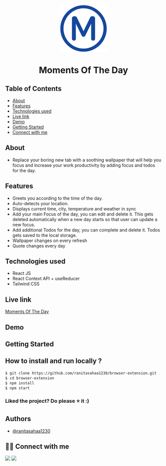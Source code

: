 <div align="center">

<img alt="browser logo" src="public/favicon.png" width="150px" height="150px" />

# Moments Of The Day

</div>

## Table of Contents

- [About](#about)
- [Features](#features)
- [Technologies used](#-technologies-used)
- [Live link](#live-link)
- [Demo](#demo)
- [Getting Started](#getting-started)
- [Connect with me](#-connect-with-me)

## About 

- Replace your boring new tab with a soothing wallpaper that will help you focus and increase your work productivity by adding focus and todos for the day.

## Features 

- Greets you according to the time of the day.
- Auto-detects your location.
- Displays current time, city, temperature and weather in sync
- Add your main Focus of the day, you can edit and delete it. This gets deleted automatically when a new day starts so that user can update a new focus.
- Add additional Todos for the day, you can complete and delete it. Todos gets saved to the local storage.
- Wallpaper changes on every refresh
- Quote changes every day

## Technologies used

- React JS
- React Context API + useReducer
- Tailwind CSS

## Live link 

<!-- - [Firefox store](https://addons.mozilla.org/en-US/firefox/addon/focussive/) -->
[Moments Of The Day](https://moments-of-the-day.netlify.app/)

## Demo 



## Getting Started 

## **How to install and run locally ?**

```
$ git clone https://github.com/ranitasahaa1230/browser-extension.git
$ cd browser-extension
$ npm install
$ npm start
```

### Liked the project? Do please ⭐ it :)

## Authors

- [@ranitasahaa1230](https://github.com/ranitasahaa1230)

## 👩‍💻 Connect with me

<a href="https://twitter.com/Ifullofsunshine"><img src="https://img.shields.io/badge/Twitter-1DA1F2?style=for-the-badge&logo=twitter&logoColor=white"/></a>
<a href="https://www.linkedin.com/in/saharanitaa1230dreamer/"><img src="https://img.shields.io/badge/LinkedIn-0077B5?style=for-the-badge&logo=linkedin&logoColor=white"/></a>